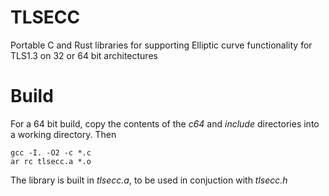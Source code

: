 # TLSECC

Portable C and Rust libraries for supporting Elliptic curve functionality for TLS1.3 on 32 or 64 bit architectures

# Build

For a 64 bit build, copy the contents of the *c64* and *include* directories into a working directory. Then

	gcc -I. -O2 -c *.c
	ar rc tlsecc.a *.o

The library is built in *tlsecc.a*, to be used in conjuction with *tlsecc.h*
